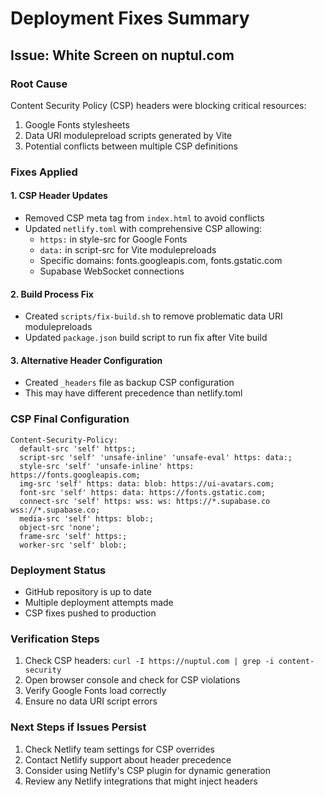 # Deployment Fixes Summary

## Issue: White Screen on nuptul.com

### Root Cause
Content Security Policy (CSP) headers were blocking critical resources:
1. Google Fonts stylesheets
2. Data URI modulepreload scripts generated by Vite
3. Potential conflicts between multiple CSP definitions

### Fixes Applied

#### 1. CSP Header Updates
- Removed CSP meta tag from `index.html` to avoid conflicts
- Updated `netlify.toml` with comprehensive CSP allowing:
  - `https:` in style-src for Google Fonts
  - `data:` in script-src for Vite modulepreloads
  - Specific domains: fonts.googleapis.com, fonts.gstatic.com
  - Supabase WebSocket connections

#### 2. Build Process Fix
- Created `scripts/fix-build.sh` to remove problematic data URI modulepreloads
- Updated `package.json` build script to run fix after Vite build

#### 3. Alternative Header Configuration
- Created `_headers` file as backup CSP configuration
- This may have different precedence than netlify.toml

### CSP Final Configuration
```
Content-Security-Policy: 
  default-src 'self' https:; 
  script-src 'self' 'unsafe-inline' 'unsafe-eval' https: data:; 
  style-src 'self' 'unsafe-inline' https: https://fonts.googleapis.com; 
  img-src 'self' https: data: blob: https://ui-avatars.com; 
  font-src 'self' https: data: https://fonts.gstatic.com; 
  connect-src 'self' https: wss: ws: https://*.supabase.co wss://*.supabase.co; 
  media-src 'self' https: blob:; 
  object-src 'none'; 
  frame-src 'self' https:; 
  worker-src 'self' blob:;
```

### Deployment Status
- GitHub repository is up to date
- Multiple deployment attempts made
- CSP fixes pushed to production

### Verification Steps
1. Check CSP headers: `curl -I https://nuptul.com | grep -i content-security`
2. Open browser console and check for CSP violations
3. Verify Google Fonts load correctly
4. Ensure no data URI script errors

### Next Steps if Issues Persist
1. Check Netlify team settings for CSP overrides
2. Contact Netlify support about header precedence
3. Consider using Netlify's CSP plugin for dynamic generation
4. Review any Netlify integrations that might inject headers